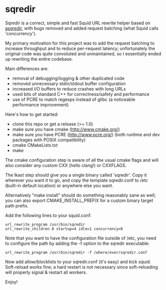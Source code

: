 sqredir
=======

Sqredir is a correct, simple and fast Squid URL rewrite helper based on 
[asqredir](http://asqredir.sourceforge.net/), with bugs removed and
added request batching (what Squid calls 'concurrency').

My primary motivation for this project was to add the request batching
to increase throughput and to reduce per-request latency; unfortunately
the original code was quite convoluted and unmaintained, so I essentially
ended up rewriting the entire codebase.

Main differences are:

- removal of debugging/logging & other duplicated code
- removed unnecessary stdin/stdout buffer configuration
- increased I/O buffers to reduce crashes with long URLs
- used bits of standard C++ for correctness/safety and performance
- use of PCRE to match regexps instead of glibc
  (a noticeable performance improvement)

Here's how to get started:

- clone this repo or get a release (>= 1.0)
- make sure you have cmake (http://www.cmake.org/)
- make sure you have PCRE (http://www.pcre.org/)
  (both runtime and dev packages with POSIX compatibility)
- cmake CMakeLists.txt
- make

The cmake configuration step is aware of all the usual cmake flags
and will also consider any custom CXX (hello clang!) or CXXFLAGS.

The lkast step should give you a single binary called 'sqredir'.
Copy it wherever you want it to go, and copy the template sqredir.conf
to /etc (built-in default location) or anywhere else you want.

Alternatively "make install" should do something reasonably sane
as well; you can also export CMAKE_INSTALL_PREFIX for a custom binary
target path prefix.

Add the following lines to your squid.conf:

    url_rewrite_program /usr/bin/sqredir
    url_rewrite_children 8 startup=4 idle=1 concurrency=8

Note that you want to have the configuration file outside of /etc, you
need to configure the path by adding the -f option to the sqredir executable:

    url_rewrite_program /usr/bin/sqredir -f /where/ever/sqredir.conf

Now add allow/blocklists to your sqredir.conf (it's easy) and kick squid.
Soft-reload works fine; a hard restart is not necessary since soft-reloading
will properly signal & restart all workers.

Enjoy!
